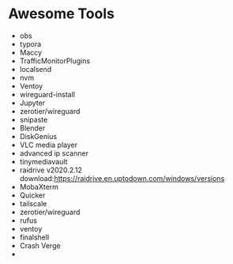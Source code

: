 # Awesome Tools
- obs
- typora
- Maccy
- TrafficMonitorPlugins
- localsend
- nvm
- Ventoy
- wireguard-install
- Jupyter
- zerotier/wireguard
- snipaste
- Blender
- DiskGenius
- VLC media player
- advanced ip scanner
- tinymediavault
- raidrive v2020.2.12 download:https://raidrive.en.uptodown.com/windows/versions
- MobaXterm
- Quicker
- tailscale
- zerotier/wireguard
- rufus
- ventoy
- finalshell
- Crash Verge
- 